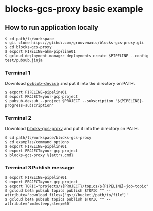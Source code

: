 # blocks-gcs-proxy basic example

## How to run application locally

```
$ cd path/to/workspace
$ git clone https://github.com/groovenauts/blocks-gcs-proxy.git
$ cd blocks-gcs-proxy
$ export PIPELINE=akm-pipeline01
$ gcloud deployment-manager deployments create $PIPELINE --config test/pubsub.jinja
```

### Terminal 1

Download [pubsub-devsub](https://github.com/akm/pubsub-devsub/releases) and put it into the directory on PATH.

```
$ export PIPELINE=pipeline01
$ export PROJECT=your-gcp-project
$ pubsub-devsub --project $PROJECT --subscription "${PIPELINE}-progress-subscription"
```

### Terminal 2

Download [blocks-gcs-proxy](https://github.com/groovenauts/blocks-gcs-proxy/releases) and put it into the directory on PATH.

```
$ cd path/to/workspace/blocks-gcs-proxy
$ cd examples/command_options
$ export PIPELINE=pipeline01
$ export PROJECT=your-gcp-project
$ blocks-gcs-proxy %{attrs.cmd}
```

### Terminal 3 Publish message

```
$ export PIPELINE=pipeline01
$ export PROJECT=your-gcp-project
$ export TOPIC="projects/${PROJECT}/topics/${PIPELINE}-job-topic"
$ gcloud beta pubsub topics publish $TOPIC "" --attribute='download_files=["gs://bucket1/path/to/file"]'
$ gcloud beta pubsub topics publish $TOPIC "" --attribute='cmd=sleep,sleep=60'
```
